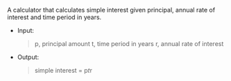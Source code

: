 A calculator that calculates simple interest given principal, annual rate of interest and time period in years.  

* Input: 
   > p, principal amount
   > t, time period in years
   > r, annual rate of interest
* Output:
   > simple interest = p*t*r
